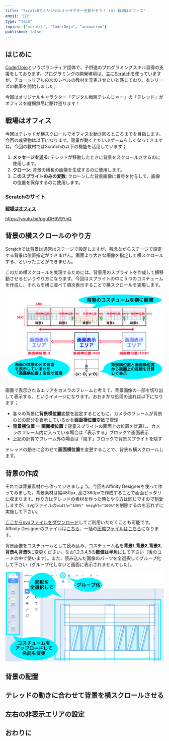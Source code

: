 ```yaml
---
title: "Scratchでオリジナルキャラクターを動かそう！ (4) 戦場はオフィス"
emoji: "🧑‍💻"
type: "tech"
topics: ["scratch", "CoderDojo", "animation"]
published: false
---
```


## はじめに

[CoderDojo](https://coderdojo.jp/)というボランティア団体で、子供達のプログラミングスキル習得の支援をしております。プログラミングの開発環境は、主に[Scratch]((https://scratch.mit.edu))を使っていますが、チュートリアルの次のレベルの教材を充実させたいと感じており、本シリーズの執筆を開始しました。

今回はオリジナルキャラクター「デジタル戦隊テレんじゃー」の「テレッド」がオフィスを縦横無尽に駆け巡ります！

## 戦場はオフィス

今回はテレッドが横スクロールでオフィスを動き回るところまでを目指します。今回の成果物は以下になります。背景が動くとだいぶゲームらしくなってきますね。今回の教材ではScratchの以下の機能を活用しています；

1. **メッセージを送る**: テレッドが移動したときに背景をスクロールさせるのに使用します。
2. **クローン**: 背景の横長の画像を生成するのに使用します。
3. **このスプライトのみの変数**: クローンした背景画像に番号を付与して、画像の位置を保存するのに使用します。

### Scratchのサイト

**[戦場はオフィス](https://scratch.mit.edu/projects/733678294)**

https://youtu.be/pguDH9V9YnQ

## 背景の横スクロールのやり方

Scratchでは背景は通常はステージで設定しますが、残念ながらステージで設定する背景は位置指定ができません。画面より大きな画像を指定して横スクロールする、といったことができません。

このため横スクロールを実現するためには、背景用のスプライトを作成して横移動させるというやり方になります。今回はスプライトの中に５つのコスチュームを作成し、それらを横に並べて順次表示することで横スクロールを実現します。

![全体構成](/images/scratch-telenger-0040/scrolling-01-structure.png)

画面で表示されるエリアをカメラのフレームと考えて、背景画像の一部を切り出して表示する、というイメージになります。おおまかな処理の流れは以下になります；

- 各々の背景に**背景横位置**変数を設定するとともに、カメラのフレームが背景のどの部分を表示しているかを**画面横位置**変数で管理
- **背景横位置 ー 画面横位置**で背景スプライトの画面上の位置を計算し、カメラのフレーム内に入っている場合は「表示する」ブロックで画面表示
- 上記の計算でフレーム外の場合は「隠す」ブロックで背景スプライトを隠す

テレッドの動きに合わせて**画面横位置**を変更することで、背景も横スクロールします。

## 背景の作成

それでは背景素材から作っていきましょう。今回もAffinity Designerを使って作ってみました。背景素材は幅480px, 高さ360pxで作成することで画面ピッタリに収まります。作り方はテレッドの素材を作った時とやり方は同じですので割愛しますが、svgファイルの`width="100%" height="100%"`を削除するのを忘れずに実施して下さい。

[ここからsvgファイルをダウンロード](https://github.com/naoji3x/zenn/tree/main/assets/scratch/tel-red/svg)してご利用いただくことも可能です。Affinity Designerのファイルは[こちら](https://github.com/naoji3x/zenn/tree/main/assets/scratch/tel-red/svg)、一括の[圧縮ファイルはこちら](https://github.com/naoji3x/zenn/blob/main/assets/scratch/tel-red/svg/tel-red-svg-files.zip)になります。

背景画像をコスチュームとして読み込み、コスチューム名を**背景1,背景2,背景3,背景4,背景5**に変更ください。なお1,2,3,4,5の**数値は半角**にして下さい（後のコードの中で使います）。また、読み込んだ画像のパーツを全選択してグループ化して下さい（グループ化しないと画面に表示されませんでした）。

![背景画像](/images/scratch-telenger-0040/scrolling-01-costumes.png)

## 背景の配置

## テレッドの動きに合わせて背景を横スクロールさせる

## 左右の非表示エリアの設定

## おわりに


